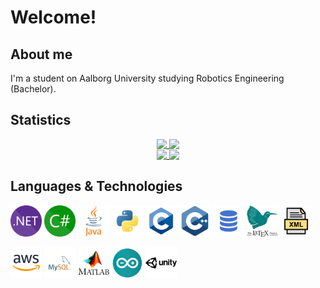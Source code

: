 # Welcome!

## About me
I'm a student on Aalborg University studying Robotics Engineering (Bachelor).

## Statistics
<a href="https://github.com/NikoBK#gh-light-mode-only">
  <div align="center">
    <img align="top" width="400px" src="https://github-readme-stats.vercel.app/api?username=NikoBK&&layout=compact&count_private=true&show_icons=true&hide_border=true&disable_animations=true&include_all_commits=true&title_color=24292F&text_color=24292F"/>
    <img align="top" width="200px" src="https://github-readme-stats.vercel.app/api/top-langs/?username=NikoBK&layout=compact&hide_border=true&card_width=200&title_color=24292F&text_color=24292F"/>
  </div>
</a>
<a href="https://github.com/NikoBK#gh-dark-mode-only">
  <div align="center">
    <img align="top" width="400px" src="https://github-readme-stats.vercel.app/api?username=NikoBK&&layout=compact&count_private=true&show_icons=true&hide_border=true&disable_animations=true&include_all_commits=true&bg_color=0D1117&title_color=FFFFFF&text_color=FFFFFF"/>
    <img align="top" width="200px" src="https://github-readme-stats.vercel.app/api/top-langs/?username=NikoBK&layout=compact&hide_border=true&card_width=200&bg_color=0D1117&title_color=FFFFFF&text_color=FFFFFF"/>
  </div>
</a>

## Languages & Technologies
<code><img height="50" src="https://raw.githubusercontent.com/github/explore/93d8a67084f94b2a444e510199a6e7622e5b09a3/topics/dotnet/dotnet.png"></code>
<code><img height="50" src="https://raw.githubusercontent.com/github/explore/80688e429a7d4ef2fca1e82350fe8e3517d3494d/topics/csharp/csharp.png"></code>
<code><img height="50" src="https://raw.githubusercontent.com/github/explore/5b3600551e122a3277c2c5368af2ad5725ffa9a1/topics/java/java.png"></code>
<code><img height="50" src="https://raw.githubusercontent.com/github/explore/80688e429a7d4ef2fca1e82350fe8e3517d3494d/topics/python/python.png"></code>
<code><img height="50" src="https://raw.githubusercontent.com/github/explore/f3e22f0dca2be955676bc70d6214b95b13354ee8/topics/c/c.png"></code>
<code><img height="50" src="https://raw.githubusercontent.com/github/explore/180320cffc25f4ed1bbdfd33d4db3a66eeeeb358/topics/cpp/cpp.png"></code>
<code><img height="50" src="https://raw.githubusercontent.com/github/explore/80688e429a7d4ef2fca1e82350fe8e3517d3494d/topics/sql/sql.png"></code>
<code><img height="50" src="https://raw.githubusercontent.com/github/explore/80688e429a7d4ef2fca1e82350fe8e3517d3494d/topics/latex/latex.png"></code>
<code><img height="50" src="https://raw.githubusercontent.com/github/explore/05a6f4c574a32b6b2f04c2e589f6c82d9df46a5d/topics/xml/xml.png"></code>

<code><img height="50" src="https://raw.githubusercontent.com/github/explore/fbceb94436312b6dacde68d122a5b9c7d11f9524/topics/aws/aws.png"></code>
<code><img height="50" src="https://raw.githubusercontent.com/github/explore/80688e429a7d4ef2fca1e82350fe8e3517d3494d/topics/mysql/mysql.png"></code>
<code><img height="50" src="https://raw.githubusercontent.com/github/explore/80688e429a7d4ef2fca1e82350fe8e3517d3494d/topics/matlab/matlab.png"></code>
<code><img height="50" src="https://raw.githubusercontent.com/github/explore/80688e429a7d4ef2fca1e82350fe8e3517d3494d/topics/arduino/arduino.png"></code>
<code><img height="50" src="https://raw.githubusercontent.com/github/explore/80688e429a7d4ef2fca1e82350fe8e3517d3494d/topics/unity/unity.png"></code>
